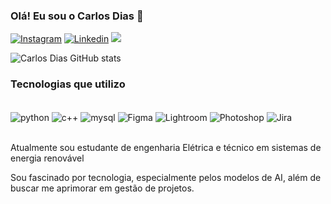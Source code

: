 ### Olá! Eu sou o Carlos Dias 👋

[![Instagram](https://img.shields.io/badge/Instagram-E4405F?style=for-the-badge&logo=instagram&logoColor=white
)](https://www.instagram.com/eng_carlosdias/)
[![Linkedin](https://img.shields.io/badge/LinkedIn-0077B5?style=for-the-badge&logo=linkedin&logoColor=white)](https://www.linkedin.com/in/carlosgdias?lipi=urn%3Ali%3Apage%3Ad_flagship3_profile_view_base_contact_details%3B%2Flixc07cS2miKTUCrVa6yQ%3D%3D)
<a href = "mailto:engenhariacarlosdias@gmail.com"><img src="https://img.shields.io/badge/-Gmail-%23333?style=for-the-badge&logo=gmail&logoColor=white" target="_blank"></a>

![Carlos Dias GitHub stats](https://github-readme-stats.vercel.app/api?username=engcarlosdias&show_icons=true&theme=dark)

### Tecnologias que utilizo 

<div style="display: inline_block"><br/>
    <img align="center" alt="python" src="https://img.shields.io/badge/Python-3776AB?style=for-the-badge&logo=python&logoColor=white">
     <img align="center" alt="c++" src="https://img.shields.io/badge/C%2B%2B-00599C?style=for-the-badge&logo=c%2B%2B&logoColor=white">
     <img align="center" alt="mysql" src="https://img.shields.io/badge/MySQL-00000F?style=for-the-badge&logo=mysql&logoColor=white">
    <img align="center" alt="Figma" src="https://img.shields.io/badge/Figma-F24E1E?style=for-the-badge&logo=figma&logoColor=white">
    <img align="center" alt="Lightroom" src="https://img.shields.io/badge/Adobe%20Lightroom-31A8FF?style=for-the-badge&logo=Adobe%20Lightroom&logoColor=white">
    <img align="center" alt="Photoshop" src="https://img.shields.io/badge/Adobe%20Photoshop-31A8FF?style=for-the-badge&logo=Adobe%20Photoshop&logoColor=black">
    <img align="center" alt="Jira" src="https://img.shields.io/badge/Jira-0052CC?style=for-the-badge&logo=Jira&logoColor=white">

    


</div> <br/>

Atualmente sou estudante de engenharia Elétrica e técnico em sistemas de energia renovável <br/>

Sou fascinado por tecnologia, especialmente pelos modelos de AI, além de buscar me aprimorar em gestão de projetos. <br/>

